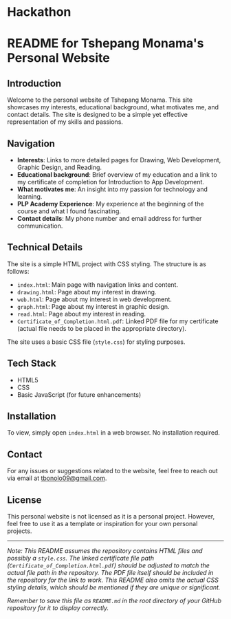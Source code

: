 # Hackathon
# README for Tshepang Monama's Personal Website

## Introduction
Welcome to the personal website of Tshepang Monama. This site showcases my interests, educational background, what motivates me, and contact details. The site is designed to be a simple yet effective representation of my skills and passions.

## Navigation
- **Interests**: Links to more detailed pages for Drawing, Web Development, Graphic Design, and Reading.
- **Educational background**: Brief overview of my education and a link to my certificate of completion for Introduction to App Development.
- **What motivates me**: An insight into my passion for technology and learning.
- **PLP Academy Experience**: My experience at the beginning of the course and what I found fascinating.
- **Contact details**: My phone number and email address for further communication.

## Technical Details
The site is a simple HTML project with CSS styling. The structure is as follows:

- `index.html`: Main page with navigation links and content.
- `drawing.html`: Page about my interest in drawing.
- `web.html`: Page about my interest in web development.
- `graph.html`: Page about my interest in graphic design.
- `read.html`: Page about my interest in reading.
- `Certificate_of_Completion.html.pdf`: Linked PDF file for my certificate (actual file needs to be placed in the appropriate directory).

The site uses a basic CSS file (`style.css`) for styling purposes.

## Tech Stack
- HTML5
- CSS
- Basic JavaScript (for future enhancements)

## Installation
To view, simply open `index.html` in a web browser. No installation required.

## Contact
For any issues or suggestions related to the website, feel free to reach out via email at tbonolo09@gmail.com.

## License
This personal website is not licensed as it is a personal project. However, feel free to use it as a template or inspiration for your own personal projects.

---

*Note: This README assumes the repository contains HTML files and possibly a `style.css`. The linked certificate file path (`Certificate_of_Completion.html.pdf`) should be adjusted to match the actual file path in the repository. The PDF file itself should be included in the repository for the link to work. This README also omits the actual CSS styling details, which should be mentioned if they are unique or significant.*

*Remember to save this file as `README.md` in the root directory of your GitHub repository for it to display correctly.*

